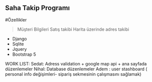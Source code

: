 ## Saha Takip Programı ##

#Özellikler
> Müşteri Bilgileri
> Satış takibi
> Harita üzerinde adres takibi


* Django
* Sqlite
* Jquery
* Bootstrap 5

  
WORK LIST:
Sedat:  Adress validation + google map api + ana sayfada düzenlemeler
Nihal: Database düzenlemeler 
Adem : user stashboard ( personal info değişimleri- sipariş sekmesinin çalışmasını sağlamak)
